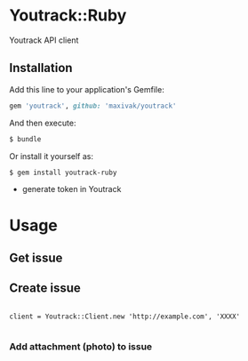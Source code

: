 # Youtrack::Ruby
Youtrack API client


## Installation
Add this line to your application's Gemfile:

```ruby
gem 'youtrack', github: 'maxivak/youtrack'
```

And then execute:
```bash
$ bundle
```

Or install it yourself as:
```bash
$ gem install youtrack-ruby
```


* generate token in Youtrack



# Usage


## Get issue



## Create issue

```

client = Youtrack::Client.new 'http://example.com', 'XXXX'


```

### Add attachment (photo) to issue




